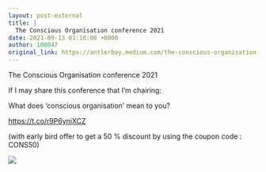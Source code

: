 ```yaml
---
layout: post-external
title: |
  The Conscious Organisation conference 2021
date: 2021-09-13 01:18:00 +0000
author: 100047
original_link: https://antlerboy.medium.com/the-conscious-organisation-conference-2021-acbe680b1011?source=rss-97852f5a56ae------2
---
```


The Conscious Organisation conference 2021

If I may share this conference that I’m chairing:

What does ‘conscious organisation’ mean to you?

https://t.co/r9P6yniXCZ

(with early bird offer to get a 50 % discount by using the coupon code : CONS50)

 ![](https://medium.com/_/stat?event=post.clientViewed&referrerSource=full_rss&postId=acbe680b1011)
